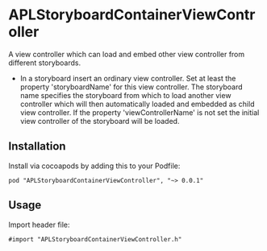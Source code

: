 APLStoryboardContainerViewController
=========
A view controller which can load and embed other view controller from different storyboards.

* In a storyboard insert an ordinary view controller. Set at least the property 'storyboardName' for this view controller. The storyboard name specifies the storyboard from which to load another view controller which will then automatically loaded and embedded as child view controller. If the property 'viewControllerName' is not set the initial view controller of the storyboard will be loaded.

## Installation
Install via cocoapods by adding this to your Podfile:

	pod "APLStoryboardContainerViewController", "~> 0.0.1"

## Usage
Import header file:

	#import "APLStoryboardContainerViewController.h"
	